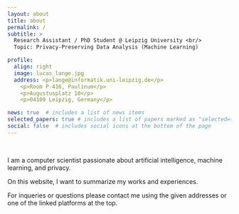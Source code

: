 ```yaml
---
layout: about
title: about
permalink: /
subtitle: >
  Research Assistant / PhD Student @ Leipzig University <br/>
  Topic: Privacy-Preserving Data Analysis (Machine Learning)

profile:
  align: right
  image: lucas_lange.jpg
  address: <p>lange@informatik.uni-leipzig.de</p>
    <p>Room P-416, Paulinum</p>
    <p>Augustusplatz 10</p>
    <p>04109 Leipzig, Germany</p>

news: true  # includes a list of news items
selected_papers: true # includes a list of papers marked as "selected={true}"
social: false  # includes social icons at the bottom of the page
---
```


&nbsp;

I am a computer scientist passionate about artificial intelligence, machine learning, and privacy.

On this website, I want to summarize my works and experiences.

For inqueries or questions please contact me using the given addresses or one of the linked platforms at the top.
